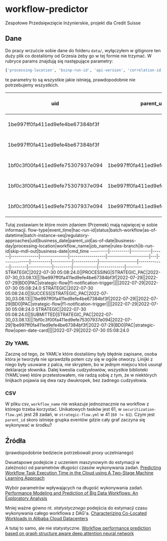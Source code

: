# workflow-predictor
Zespołowe Przedsięwzięcie Inżynierskie, projekt dla Credit Suisse

## Dane
Do pracy wrzućcie sobie dane do folderu `data/`, wyłączyłem w gitignore ten duży plik co dostaliśmy od Grzesia żeby go w tej formie nie trzymać.
W rubryce params znajdują się następujące parametry:
```python
{'processing-location', 'bsinp-run-id', 'api-version', 'correlation-id', 'flow-type', 'batch-workflow', 'rd-run-id', 'batch-instance-seq', 'chf-usd-rate', 'skip-mdl-out', 'pb-run-id', 'setenv', 'regulatory-approaches', 'business-date', 'skip-mdl-landing', 'ib-run-id', 'as-of-date', 'failed-job-status', 'as-of-datetime', 'failed-job-uid', 'source-type', 'rules-branch', 'failed-job-id', 'scenario-workflow', 'process-flag', 'hac-run-id', 'business-day'}
```
te parametry to są wszystkie jakie istnieją, prawdopodobnie nie potrzebujemy wszystkich.

|uid|parent_uid|kafka_offset|cmd_time|event_time|workflow_name|job_name|business_date|params|status|skip-mdl-out|rd-run-id|as-of-date|pb-run-id|rules-branch|hac-run-id|api-version|skip-mdl-landing|as-of-datetime|failed-job-id|ib-run-id|batch-workflow|failed-job-uid|processing-location|batch-instance-seq|business-date|business-day|chf-usd-rate|setenv|process-flag|regulatory-approaches|correlation-id|failed-job-status|flow-type|scenario-workflow|bsinp-run-id|source-type|
|---|----------|------------|--------|----------|-------------|--------|-------------|------|------|------------|---------|----------|---------|------------|----------|-----------|----------------|--------------|-------------|---------|--------------|--------------|-------------------|------------------|-------------|------------|------------|------|------------|---------------------|--------------|-----------------|---------|-----------------|------------|-----------|
|1be997ff0fa411ed9efe4be67384bf3f||546082|2022-07-30 05:08:24.0|2022-07-30 05:08:24.0|strategic-flow|f1-notification-trigger|2022-07-29||PROCESSING|||2022-07-29||||||2022-07-30_03.08.13|||STRATEGIC_PAC||PAC||2022-07-29|BD0|||||||STRATEGIC||||
|1be997ff0fa411ed9efe4be67384bf3f||546084|2022-07-30 05:08:24.0|2022-07-30 05:08:24.0|strategic-flow|f1-notification-trigger|2022-07-29||SUCCESS|||2022-07-29||||||2022-07-30_03.08.13|||STRATEGIC_PAC||PAC||2022-07-29|BD0|||||||STRATEGIC||||
|1bf0c3f00fa411ed9efe75307937e094|1be997ff0fa411ed9efe4be67384bf3f|546086|2022-07-30 05:08:24.0|2022-07-30 05:08:24.0|strategic-flow|open-date-card|2022-07-29||SUBMITTED|||2022-07-29||||||2022-07-30_03.08.13|||STRATEGIC_PAC||PAC||2022-07-29|BD0|||||||STRATEGIC||||
|1bf0c3f00fa411ed9efe75307937e094|1be997ff0fa411ed9efe4be67384bf3f|546088|2022-07-30 05:08:24.0|2022-07-30 05:08:24.0|strategic-flow|open-date-card|2022-07-29||PROCESSING|||2022-07-29||||||2022-07-30_03.08.13|||STRATEGIC_PAC||PAC||2022-07-29|BD0|||||||STRATEGIC||||
|1bf0c3f00fa411ed9efe75307937e094|1be997ff0fa411ed9efe4be67384bf3f|546090|2022-07-30 05:08:24.0|2022-07-30 05:08:25.0|strategic-flow|open-date-card|2022-07-29||SUCCESS|||2022-07-29||||||2022-07-30_03.08.13|||STRATEGIC_PAC||PAC||2022-07-29|BD0|||||||STRATEGIC||||

Tutaj zostawiam te które moim zdaniem (Przemek) mają najwięcej w sobie informacji.
flow-type|event_time|hac-run-id|status|batch-workflow|as-of-datetime|batch-instance-seq|regulatory-approaches|uid|business_date|parent_uid|as-of-date|business-day|processing-location|workflow_name|job_name|rules-branch|ib-run-id|skip-mdl-out|business-date|cmd_time
---------|----------|----------|------|--------------|--------------|------------------|---------------------|---|-------------|----------|----------|------------|-------------------|-------------|--------|------------|---------|------------|-------------|--------
STRATEGIC|2022-07-30 05:08:24.0||PROCESSING|STRATEGIC_PAC|2022-07-30_03.08.13|||1be997ff0fa411ed9efe4be67384bf3f|2022-07-29||2022-07-29|BD0|PAC|strategic-flow|f1-notification-trigger||||2022-07-29|2022-07-30 05:08:24.0
STRATEGIC|2022-07-30 05:08:24.0||SUCCESS|STRATEGIC_PAC|2022-07-30_03.08.13|||1be997ff0fa411ed9efe4be67384bf3f|2022-07-29||2022-07-29|BD0|PAC|strategic-flow|f1-notification-trigger||||2022-07-29|2022-07-30 05:08:24.0
STRATEGIC|2022-07-30 05:08:24.0||SUBMITTED|STRATEGIC_PAC|2022-07-30_03.08.13|||1bf0c3f00fa411ed9efe75307937e094|2022-07-29|1be997ff0fa411ed9efe4be67384bf3f|2022-07-29|BD0|PAC|strategic-flow|open-date-card||||2022-07-29|2022-07-30 05:08:24.0

### Zły YAML
Zacznę od tego, że YAML'e które dostaliśmy były błędnie zapisane, osoba która je tworzyła nie sprawdziła potem czy się w ogóle otworzy. Linijki z niego były usuwane z palca, nie skryptem, bo w jednym miejscu ktoś usunął deklaracje słownika. Dalej kwestia cudzysłowiów, wszystkie biblioteki (YAML'owe) które przetestowałem, nie radzą sobię z tym, że w niektórych linijkach pojawia się dwa razy dwukropek, bez żadnego cudzysłowia.

### CSV
W pliku csv, `workflow_name` nie wskazuje jednoznacznie na workflow z którego trzeba korzystać. Unikatowych tasków jest 61, w `securitization-flow.yml` jest 28 zadań, w `strategic-flow.yml` w 41 (`69 != 61`). Czym jest `parent_id` skoro istnieje grupka eventów gdzie cały graf zaczyna się wykonywać w środku?

## Źródła
(prawdopodobnie bedziecie potrzebowali proxy uczelnianego)

Dwuetapowe podejście z uczeniem maszynowym do estymacji w zależności od parametrów długości czasów wykonywania zadań.
[Predicting Workflow Task Execution Time in the Cloud using A Two-Stage Machine Learning Approach](https://core.ac.uk/download/pdf/144872471.pdf)

Wybór parametrów wpływających na długość wykonywania zadań.
[Performance Modeling and Prediction of Big Data Workflows: An Exploratory Analysis](https://par.nsf.gov/servlets/purl/10212855)

Mniej ważne gówno nt. *statystycznego* podejścia do estymacji czasu wykonywania całego workflowa z DAG'a.
[Characterizing Co-Located Workloads in Alibaba Cloud Datacenters](https://ieeexplore.ieee.org/abstract/document/9242282)

A tutaj to samo, ale nie statystyczne.
[Workflow performance prediction based on graph structure aware deep attention neural network](https://www.sciencedirect.com/science/article/pii/S2452414X22000097)
